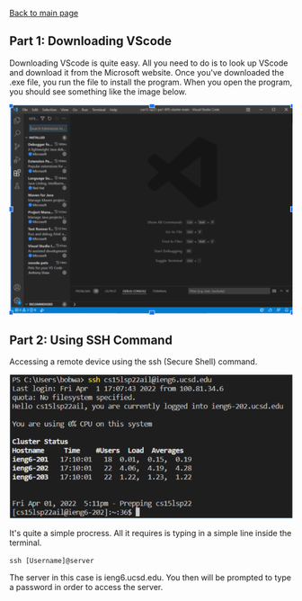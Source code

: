 [Back to main page](https://frndlydragon.github.io/cse15l-lab-reports/)

## Part 1: Downloading VScode
Downloading VScode is quite easy. All you need to do is to look up VScode and download it from the Microsoft website. Once you've downloaded the .exe file, you run the file to install the program. When you open the program, you should see something like the image below.

![VScode](VScode_screenshot.PNG)

## Part 2: Using SSH Command
Accessing a remote device using the ssh (Secure Shell) command.

![Screenshot1](lab1_screenshot1.png)

It's quite a simple procress. All it requires is typing in a simple line inside the terminal.

`ssh [Username]@server`

The server in this case is ieng6.ucsd.edu. You then will be prompted to type a password in order to access the server.